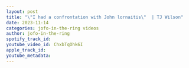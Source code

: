 ```yaml
---
layout: post
title: "\"I had a confrontation with John lornaitis\"  | TJ Wilson"
date: 2023-11-14
categories: jofo-in-the-ring videos
author: jofo-in-the-ring
spotify_track_id: 
youtube_video_id: ChxbTqOhk6I
apple_track_id: 
youtube_metadata: 
---
```

